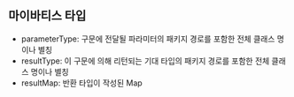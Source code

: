 ## 마이바티스 타입

+ parameterType: 구문에 전달될 파라미터의 패키지 경로를 포함한 전체 클래스 명이나 별칭
+ resultType: 이 구문에 의해 리턴되는 기대 타입의 패키지 경로를 포함한 전체 클래스 명이나 별칭
+ resultMap: 반환 타입이 작성된 Map
